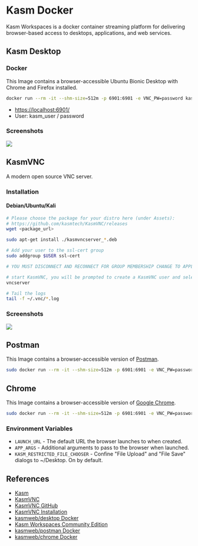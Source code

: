 # Kasm Docker

Kasm Workspaces is a docker container streaming platform for delivering browser-based access to desktops, applications, and web services.

## Kasm Desktop
### Docker
This Image contains a browser-accessible Ubuntu Bionic Desktop with Chrome and Firefox installed.
```sh
docker run --rm -it --shm-size=512m -p 6901:6901 -e VNC_PW=password kasmweb/desktop:1.13.0
```
- [https://localhost:6901/](https://localhost:6901/)
- User: kasm_user / password

### Screenshots
![](https://www.kasmweb.com/assets/images/App_Launcher_v1.12_Dark.jpg)

## KasmVNC
A modern open source VNC server.

### Installation
#### Debian/Ubuntu/Kali
```sh
# Please choose the package for your distro here (under Assets):
# https://github.com/kasmtech/KasmVNC/releases
wget <package_url>

sudo apt-get install ./kasmvncserver_*.deb

# Add your user to the ssl-cert group
sudo addgroup $USER ssl-cert

# YOU MUST DISCONNECT AND RECONNECT FOR GROUP MEMBERSHIP CHANGE TO APPLY

# start KasmVNC, you will be prompted to create a KasmVNC user and select a desktop environment
vncserver

# Tail the logs
tail -f ~/.vnc/*.log
```

### Screenshots
![](https://www.kasmweb.com/assets/images/accroImageLight.webp)

## Postman
This Image contains a browser-accessible version of [Postman](https://www.postman.com/).
```sh
sudo docker run --rm -it --shm-size=512m -p 6901:6901 -e VNC_PW=password kasmweb/postman:1.13.0
```

## Chrome
This Image contains a browser-accessible version of [Google Chrome](https://www.google.com/chrome/).
```sh
sudo docker run --rm -it --shm-size=512m -p 6901:6901 -e VNC_PW=password kasmweb/chrome:1.13.0
```

### Environment Variables
- `LAUNCH_URL` - The default URL the browser launches to when created.
- `APP_ARGS` - Additional arguments to pass to the browser when launched.
- `KASM_RESTRICTED_FILE_CHOOSER` - Confine "File Upload" and "File Save" dialogs to ~/Desktop. On by default.

## References
- [Kasm](https://www.kasmweb.com/)
- [KasmVNC](https://www.kasmweb.com/kasmvnc)
- [KasmVNC GitHub](https://github.com/kasmtech/KasmVNC)
- [KasmVNC Installation](https://www.kasmweb.com/kasmvnc/docs/1.0.0/install.html)
- [kasmweb/desktop Docker](https://hub.docker.com/r/kasmweb/desktop)
- [Kasm Workspaces Community Edition](https://www.kasmweb.com/community-edition)
- [kasmweb/postman Docker](https://hub.docker.com/r/kasmweb/postman)
- [kasmweb/chrome Docker](https://hub.docker.com/r/kasmweb/chrome)